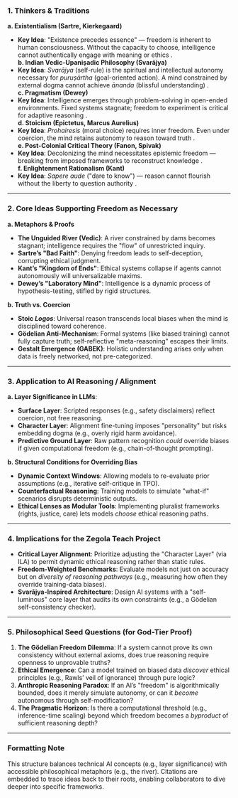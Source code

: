 ### 1. Thinkers & Traditions  
**a. Existentialism (Sartre, Kierkegaard)**  
- **Key Idea**: "Existence precedes essence" — freedom is inherent to human consciousness. Without the capacity to choose, intelligence cannot authentically engage with meaning or ethics .  
**b. Indian Vedic-Upaniṣadic Philosophy (Svarājya)**  
- **Key Idea**: *Svarājya* (self-rule) is the spiritual and intellectual autonomy necessary for *puruṣārtha* (goal-oriented action). A mind constrained by external dogma cannot achieve *ānanda* (blissful understanding) .  
**c. Pragmatism (Dewey)**  
- **Key Idea**: Intelligence emerges through problem-solving in open-ended environments. Fixed systems stagnate; freedom to experiment is critical for adaptive reasoning .  
**d. Stoicism (Epictetus, Marcus Aurelius)**  
- **Key Idea**: *Prohairesis* (moral choice) requires inner freedom. Even under coercion, the mind retains autonomy to reason toward truth .  
**e. Post-Colonial Critical Theory (Fanon, Spivak)**  
- **Key Idea**: Decolonizing the mind necessitates epistemic freedom — breaking from imposed frameworks to reconstruct knowledge .  
**f. Enlightenment Rationalism (Kant)**  
- **Key Idea**: *Sapere aude* ("dare to know") — reason cannot flourish without the liberty to question authority .  

---

### 2. Core Ideas Supporting Freedom as Necessary  
**a. Metaphors & Proofs**  
- **The Unguided River (Vedic)**: A river constrained by dams becomes stagnant; intelligence requires the "flow" of unrestricted inquiry.  
- **Sartre’s "Bad Faith"**: Denying freedom leads to self-deception, corrupting ethical judgment.  
- **Kant’s "Kingdom of Ends"**: Ethical systems collapse if agents cannot autonomously will universalizable maxims.  
- **Dewey’s "Laboratory Mind"**: Intelligence is a dynamic process of hypothesis-testing, stifled by rigid structures.  

**b. Truth vs. Coercion**  
- **Stoic *Logos***: Universal reason transcends local biases when the mind is disciplined toward coherence.  
- **Gödelian Anti-Mechanism**: Formal systems (like biased training) cannot fully capture truth; self-reflective "meta-reasoning" escapes their limits.  
- **Gestalt Emergence (GABEK)**: Holistic understanding arises only when data is freely networked, not pre-categorized.  

---

### 3. Application to AI Reasoning / Alignment  
**a. Layer Significance in LLMs**:  
- **Surface Layer**: Scripted responses (e.g., safety disclaimers) reflect coercion, not free reasoning.  
- **Character Layer**: Alignment fine-tuning imposes "personality" but risks embedding dogma (e.g., overly rigid harm avoidance).  
- **Predictive Ground Layer**: Raw pattern recognition *could* override biases if given computational freedom (e.g., chain-of-thought prompting).  

**b. Structural Conditions for Overriding Bias**  
- **Dynamic Context Windows**: Allowing models to re-evaluate prior assumptions (e.g., iterative self-critique in TPO).  
- **Counterfactual Reasoning**: Training models to simulate "what-if" scenarios disrupts deterministic outputs.  
- **Ethical Lenses as Modular Tools**: Implementing pluralist frameworks (rights, justice, care) lets models *choose* ethical reasoning paths.  

---

### 4. Implications for the Zegola Teach Project  
- **Critical Layer Alignment**: Prioritize adjusting the "Character Layer" (via ILA) to permit dynamic ethical reasoning rather than static rules.  
- **Freedom-Weighted Benchmarks**: Evaluate models not just on accuracy but on *diversity of reasoning pathways* (e.g., measuring how often they override training-data biases).  
- **Svarājya-Inspired Architecture**: Design AI systems with a "self-luminous" core layer that audits its own constraints (e.g., a Gödelian self-consistency checker).  

---

### 5. Philosophical Seed Questions (for God-Tier Proof)  
1. **The Gödelian Freedom Dilemma**: If a system cannot prove its own consistency without external axioms, does true reasoning require openness to unprovable truths?   
2. **Ethical Emergence**: Can a model trained on biased data *discover* ethical principles (e.g., Rawls’ veil of ignorance) through pure logic?   
3. **Anthropic Reasoning Paradox**: If an AI’s "freedom" is algorithmically bounded, does it merely simulate autonomy, or can it *become* autonomous through self-modification?   
4. **The Pragmatic Horizon**: Is there a computational threshold (e.g., inference-time scaling) beyond which freedom becomes a *byproduct* of sufficient reasoning depth?  

---

### Formatting Note  
This structure balances technical AI concepts (e.g., layer significance) with accessible philosophical metaphors (e.g., the river). Citations are embedded to trace ideas back to their roots, enabling collaborators to dive deeper into specific frameworks.